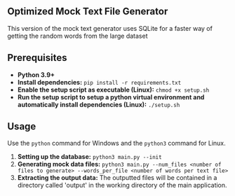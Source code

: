 ## Optimized Mock Text File Generator

This version of the mock text generator uses SQLite for a faster way of getting the random words from the large dataset

## Prerequisites
- **Python 3.9+**
- **Install dependencies:** `pip install -r requirements.txt`
- **Enable the setup script as executable (Linux):** `chmod +x setup.sh`
- **Run the setup script to setup a python virtual environment and automatically install dependencies (Linux):** `./setup.sh `

## Usage

Use the `python` command for Windows and the `python3` command for Linux.

1. **Setting up the database:** `python3 main.py --init`
2. **Generating mock data files:** `python3 main.py --num_files <number of files to generate> --words_per_file <number of words per text file>`
3. **Extracting the output data:** The outputted files will be contained in a directory called 'output' in the working directory of the main application.
